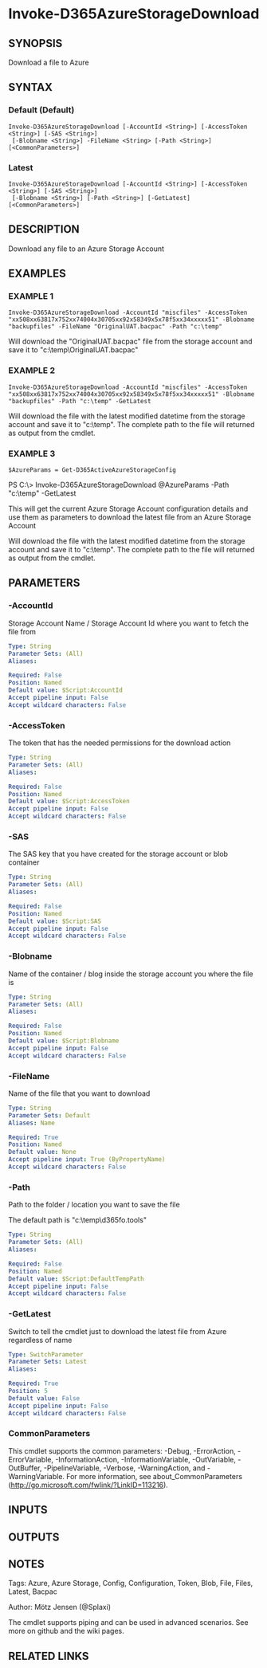 ﻿---
external help file: d365fo.tools-help.xml
Module Name: d365fo.tools
online version:
schema: 2.0.0
---

# Invoke-D365AzureStorageDownload

## SYNOPSIS
Download a file to Azure

## SYNTAX

### Default (Default)
```
Invoke-D365AzureStorageDownload [-AccountId <String>] [-AccessToken <String>] [-SAS <String>]
 [-Blobname <String>] -FileName <String> [-Path <String>] [<CommonParameters>]
```

### Latest
```
Invoke-D365AzureStorageDownload [-AccountId <String>] [-AccessToken <String>] [-SAS <String>]
 [-Blobname <String>] [-Path <String>] [-GetLatest] [<CommonParameters>]
```

## DESCRIPTION
Download any file to an Azure Storage Account

## EXAMPLES

### EXAMPLE 1
```
Invoke-D365AzureStorageDownload -AccountId "miscfiles" -AccessToken "xx508xx63817x752xx74004x30705xx92x58349x5x78f5xx34xxxxx51" -Blobname "backupfiles" -FileName "OriginalUAT.bacpac" -Path "c:\temp"
```

Will download the "OriginalUAT.bacpac" file from the storage account and save it to "c:\temp\OriginalUAT.bacpac"

### EXAMPLE 2
```
Invoke-D365AzureStorageDownload -AccountId "miscfiles" -AccessToken "xx508xx63817x752xx74004x30705xx92x58349x5x78f5xx34xxxxx51" -Blobname "backupfiles" -Path "c:\temp" -GetLatest
```

Will download the file with the latest modified datetime from the storage account and save it to "c:\temp\".
The complete path to the file will returned as output from the cmdlet.

### EXAMPLE 3
```
$AzureParams = Get-D365ActiveAzureStorageConfig
```

PS C:\\\> Invoke-D365AzureStorageDownload @AzureParams -Path "c:\temp" -GetLatest

This will get the current Azure Storage Account configuration details
and use them as parameters to download the latest file from an Azure Storage Account

Will download the file with the latest modified datetime from the storage account and save it to "c:\temp\".
The complete path to the file will returned as output from the cmdlet.

## PARAMETERS

### -AccountId
Storage Account Name / Storage Account Id where you want to fetch the file from

```yaml
Type: String
Parameter Sets: (All)
Aliases:

Required: False
Position: Named
Default value: $Script:AccountId
Accept pipeline input: False
Accept wildcard characters: False
```

### -AccessToken
The token that has the needed permissions for the download action

```yaml
Type: String
Parameter Sets: (All)
Aliases:

Required: False
Position: Named
Default value: $Script:AccessToken
Accept pipeline input: False
Accept wildcard characters: False
```

### -SAS
The SAS key that you have created for the storage account or blob container

```yaml
Type: String
Parameter Sets: (All)
Aliases:

Required: False
Position: Named
Default value: $Script:SAS
Accept pipeline input: False
Accept wildcard characters: False
```

### -Blobname
Name of the container / blog inside the storage account you where the file is

```yaml
Type: String
Parameter Sets: (All)
Aliases:

Required: False
Position: Named
Default value: $Script:Blobname
Accept pipeline input: False
Accept wildcard characters: False
```

### -FileName
Name of the file that you want to download

```yaml
Type: String
Parameter Sets: Default
Aliases: Name

Required: True
Position: Named
Default value: None
Accept pipeline input: True (ByPropertyName)
Accept wildcard characters: False
```

### -Path
Path to the folder / location you want to save the file

The default path is "c:\temp\d365fo.tools"

```yaml
Type: String
Parameter Sets: (All)
Aliases:

Required: False
Position: Named
Default value: $Script:DefaultTempPath
Accept pipeline input: False
Accept wildcard characters: False
```

### -GetLatest
Switch to tell the cmdlet just to download the latest file from Azure regardless of name

```yaml
Type: SwitchParameter
Parameter Sets: Latest
Aliases:

Required: True
Position: 5
Default value: False
Accept pipeline input: False
Accept wildcard characters: False
```

### CommonParameters
This cmdlet supports the common parameters: -Debug, -ErrorAction, -ErrorVariable, -InformationAction, -InformationVariable, -OutVariable, -OutBuffer, -PipelineVariable, -Verbose, -WarningAction, and -WarningVariable.
For more information, see about_CommonParameters (http://go.microsoft.com/fwlink/?LinkID=113216).

## INPUTS

## OUTPUTS

## NOTES
Tags: Azure, Azure Storage, Config, Configuration, Token, Blob, File, Files, Latest, Bacpac

Author: Mötz Jensen (@Splaxi)

The cmdlet supports piping and can be used in advanced scenarios.
See more on github and the wiki pages.

## RELATED LINKS
